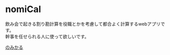 # nomiCal
飲み会で起きる割り勘計算を役職とかを考慮して都合よく計算するwebアプリです。<br>
幹事を任せられる人に使って欲しいです。

[のみかる](http://adebadayo.github.io/nomiCal/)
